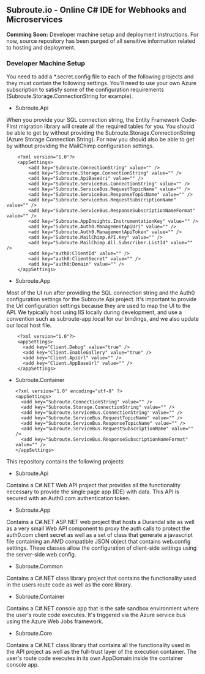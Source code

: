 ## Subroute.io - Online C# IDE for Webhooks and Microservices

**Comming Soon:** Developer machine setup and deployment instructions. For now, source repository has been purged of all sensitive information related to hosting and deployment.

### Developer Machine Setup ###

You need to add a *.secret.config file to each of the following projects and they must contain the following settings. You'll need to use your own Azure subscription to satisfy some of the configuration requirements (Subroute.Storage.ConnectionString for example).

  * Subroute.Api

  When you provide your SQL connection string, the Entity Framework Code-First migration library will create all the required tables for you.
  You should be able to get by without providing the Subroute.Storage.ConnectionString (Azure Storage Connection String).
  For now you should also be able to get by without providing the MailChimp configuration settings.

        <?xml version="1.0"?>
        <appSettings>
            <add key="Subroute.ConnectionString" value="" />
            <add key="Subroute.Storage.ConnectionString" value="" />
            <add key="Subroute.ApiBaseUri" value="" />
            <add key="Subroute.ServiceBus.ConnectionString" value="" />
            <add key="Subroute.ServiceBus.RequestTopicName" value="" />
            <add key="Subroute.ServiceBus.ResponseTopicName" value="" />
            <add key="Subroute.ServiceBus.RequestSubscriptionName" value="" />
            <add key="Subroute.ServiceBus.ResponseSubscriptionNameFormat" value="" />
            <add key="Subroute.AppInsights.InstrumentationKey" value="" />
            <add key="Subroute.Auth0.ManagementApiUri" value="" />
            <add key="Subroute.Auth0.ManagementApiToken" value="" />
            <add key="Subroute.MailChimp.API.Key" value="" />
            <add key="Subroute.MailChimp.All.Subscriber.ListId" value="" />
            <add key="auth0:ClientId" value="" />
            <add key="auth0:ClientSecret" value="" />
            <add key="auth0:Domain" value="" />
        </appSettings>

  * Subroute.App

  Most of the UI run after providing the SQL connection string and the Auth0 configuration settings for the Subroute.Api project.
  It's important to provide the Url configuration settings because they are used to map the UI to the API.
  We typically host using IIS locally during development, and use a convention such as subroute-app.local for our bindings, and we also update our local host file.

        <?xml version="1.0"?>
        <appSettings>
          <add key="Client.Debug" value="true" />
          <add key="Client.EnableGallery" value="true" />
          <add key="Client.ApiUrl" value="" />
          <add key="Client.AppBaseUrl" value="" />
        </appSettings>

  * Subroute.Container

        <?xml version="1.0" encoding="utf-8" ?>
        <appSettings>
          <add key="Subroute.ConnectionString" value="" />
          <add key="Subroute.Storage.ConnectionString" value="" />
          <add key="Subroute.ServiceBus.ConnectionString" value="" />
          <add key="Subroute.ServiceBus.RequestTopicName" value="" />
          <add key="Subroute.ServiceBus.ResponseTopicName" value="" />
          <add key="Subroute.ServiceBus.RequestSubscriptionName" value="" />
          <add key="Subroute.ServiceBus.ResponseSubscriptionNameFormat" value="" />
        </appSettings>

This repository contains the following projects:

  * Subroute.Api
  
  Contains a C#.NET Web API project that provides all the functionality necessary to provide the single page app (IDE) with data. This API is secured with an Auth0.com authentication token.
  
  * Subroute.App
  
  Contains a C#.NET ASP.NET web project that hosts a Durandal site as well as a very small Web API component to proxy the auth calls to protect the auth0.com client secret as well as a set of class that generate a javascript file containing an AMD compatible JSON object that contains web.config settings. These classes allow the configuration of client-side settings using the server-side web.config.
  
  * Subroute.Common
  
  Contains a C#.NET class library project that contains the functionality used in the users route code as well as the core library.
  
  * Subroute.Container
  
  Contains a C#.NET console app that is the safe sandbox environment where the user's route code executes. It's triggered via the Azure service bus using the Azure Web Jobs framework.
  
  * Subroute.Core
  
  Contains a C#.NET class library that contains all the functionality used in the API project as well as the full-trust layer of the execution container. The user's route code executes in its own AppDomain inside the container console app.
